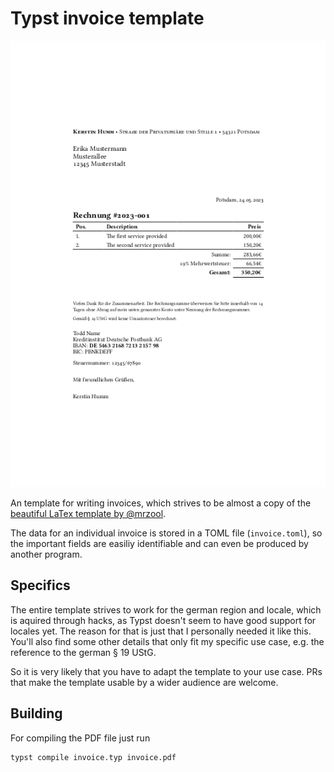 <!--
SPDX-FileCopyrightText: 2023 Kerstin Humm <kerstin@erictapen.name>

SPDX-License-Identifier: GPL-3.0-or-later
-->

# Typst invoice template

![](preview.png)

An template for writing invoices, which strives to be almost a copy of the [beautiful LaTex template by @mrzool](https://github.com/mrzool/invoice-boilerplate/).

The data for an individual invoice is stored in a TOML file (`invoice.toml`), so the important fields are easiliy identifiable and can even be produced by another program.

## Specifics

The entire template strives to work for the german region and locale, which is aquired through hacks, as Typst doesn't seem to have good support for locales yet. The reason for that is just that I personally needed it like this. You'll also find some other details that only fit my specific use case, e.g. the reference to the german § 19 UStG.

So it is very likely that you have to adapt the template to your use case. PRs that make the template usable by a wider audience are welcome.

## Building

For compiling the PDF file just run

```
typst compile invoice.typ invoice.pdf
```
